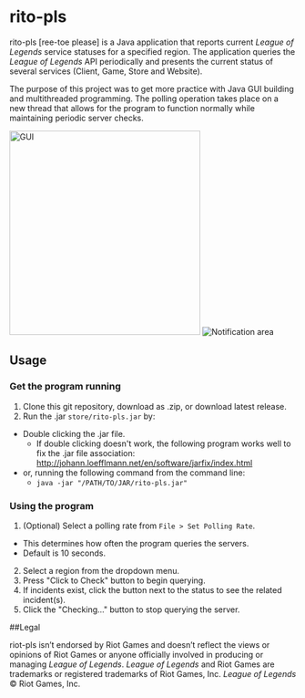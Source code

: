 # rito-pls
rito-pls [ree-toe please] is a Java application that reports current *League of Legends* service statuses for a specified region.  The application queries the *League of Legends* API periodically and presents the current status of several services (Client, Game, Store and Website).

The purpose of this project was to get more practice with Java GUI building and multithreaded programming.  The polling operation takes place on a new thread that allows for the program to function normally while maintaining periodic server checks.

<img src="http://i.imgur.com/kdXiIhb.png" alt="GUI" width="335px" height="358px">
<img src="http://i.imgur.com/fAcPYfP.png" alt="Notification area">

## Usage

### Get the program running
1. Clone this git repository, download as .zip, or download latest release.
2. Run the .jar `store/rito-pls.jar` by:
  * Double clicking the .jar file.
    * If double clicking doesn't work, the following program works well to fix the .jar file association:       http://johann.loefflmann.net/en/software/jarfix/index.html
  * or, running the following command from the command line:
    * `java -jar "/PATH/TO/JAR/rito-pls.jar"`

### Using the program
1. (Optional) Select a polling rate from `File > Set Polling Rate`.
  * This determines how often the program queries the servers.
  * Default is 10 seconds.
2. Select a region from the dropdown menu.
3. Press "Click to Check" button to begin querying.
4. If incidents exist, click the button next to the status to see the related incident(s).
5. Click the "Checking..." button to stop querying the server.


##Legal

riot-pls isn’t endorsed by Riot Games and doesn’t reflect the views or opinions of Riot Games or
anyone officially involved in producing or managing *League of Legends*. *League of Legends* and Riot Games
are trademarks or registered trademarks of Riot Games, Inc. *League of Legends* © Riot Games, Inc.
